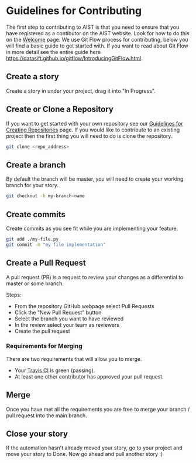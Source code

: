 # Guidelines for Contributing

The first step to contributing to AIST is that you need to ensure that you have registered as a contibutor on the AIST website. Look for how to do this on the [Welcome](README.md) page. We use Git Flow process for contributing, below you will find a basic guide to get started with. If you want to read about Git Flow in more detail see the entire guide here https://datasift.github.io/gitflow/IntroducingGitFlow.html.
## Create a story
Create a story in under your project, drag it into "In Progress".

## Create or Clone a Repository
If you want to get started with your own repository see our [Guidelines for Creating Repositories](creating-repositories.md) page. If you would like to contribute to an existing project then the first thing you will need to do is clone the repository.

```bash
git clone <repo_address>
```

## Create a branch
By default the branch will be master, you will need to create your working branch for your story.

```bash
git checkout -b my-branch-name
```

## Create commits
Create commits as you see fit while you are implementing your feature. 

```bash
git add ./my-file.py
git commit -m "my file implementation"
```

## Create a Pull Request
A pull request (PR) is a request to review your changes as a differential to master or some branch.

Steps:
* From the repository GitHub webpage select Pull Requests
* Click the "New Pull Request" button
* Select the branch you want to have reviewed
* In the review select your team as reviewers
* Create the pull request

### Requirements for Merging
There are two requirements that will allow you to merge.
* Your [Travis CI](https://travis-ci.org/AITestingOrg/) is green (passing).
* At least one other contributor has approved your pull request.

## Merge
Once you have met all the requirements you are free to merge your branch / pull request into the  main branch.

## Close your story
If the automation hasn't already moved your story, go to your project and move your story to Done. Now go ahead and pull another story :)